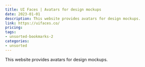 ```yaml
---
title: UI Faces | Avatars for design mockups
date: 2023-01-01
description: This website provides avatars for design mockups.
link: https://uifaces.co/
pricing: 
tags: 
- unsorted-bookmarks-2 
categories: 
- unsorted 
---
```


This website provides avatars for design mockups.